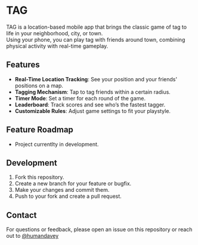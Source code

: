 # TAG

TAG is a location-based mobile app that brings the classic game of tag to life in your neighborhood, city, or town.  
Using your phone, you can play tag with friends around town, combining physical activity with real-time gameplay.

## Features

- **Real-Time Location Tracking**: See your position and your friends' positions on a map.
- **Tagging Mechanism**: Tap to tag friends within a certain radius.
- **Timer Mode**: Set a timer for each round of the game.
- **Leaderboard**: Track scores and see who’s the fastest tagger.
- **Customizable Rules**: Adjust game settings to fit your playstyle.

## Feature Roadmap

- Project currentlty in development.

## Development

1. Fork this repository.
2. Create a new branch for your feature or bugfix.
3. Make your changes and commit them.
4. Push to your fork and create a pull request.

## Contact

For questions or feedback, please open an issue on this repository or reach out to [@humandavey](https://github.com/humandavey)
